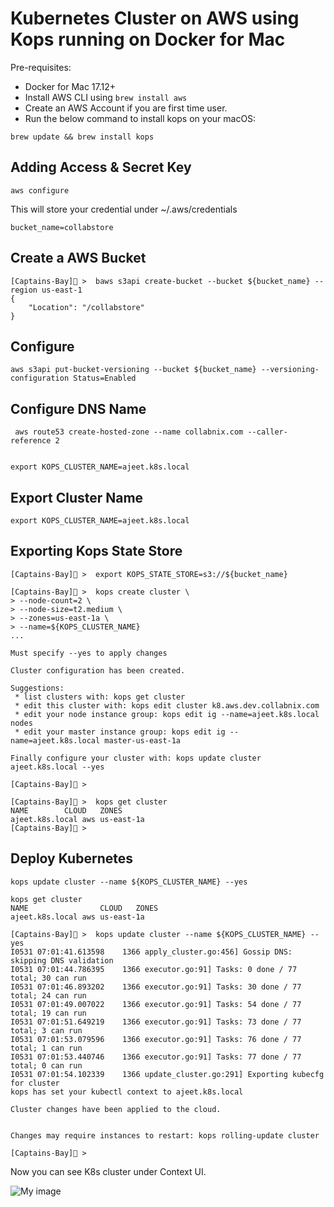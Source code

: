 
# Kubernetes Cluster on AWS using Kops running on Docker for Mac

Pre-requisites:

- Docker for Mac 17.12+
- Install AWS CLI using ```brew install aws```
- Create an AWS Account if you are first time user.
- Run the below command to install kops on your macOS:

```
brew update && brew install kops
```

## Adding Access & Secret Key 


```
aws configure
```

This will store your credential under ~/.aws/credentials


```
bucket_name=collabstore
```


## Create a AWS Bucket
```
[Captains-Bay]🚩 >  baws s3api create-bucket --bucket ${bucket_name} --region us-east-1
{
    "Location": "/collabstore"
}
```

## Configure

```
aws s3api put-bucket-versioning --bucket ${bucket_name} --versioning-configuration Status=Enabled
```


## Configure DNS Name

```
 aws route53 create-hosted-zone --name collabnix.com --caller-reference 2
 
```

```
export KOPS_CLUSTER_NAME=ajeet.k8s.local
```

## Export Cluster Name


```
export KOPS_CLUSTER_NAME=ajeet.k8s.local
```

## Exporting Kops State Store

```
[Captains-Bay]🚩 >  export KOPS_STATE_STORE=s3://${bucket_name}
```



```
[Captains-Bay]🚩 >  kops create cluster \
> --node-count=2 \
> --node-size=t2.medium \
> --zones=us-east-1a \
> --name=${KOPS_CLUSTER_NAME}
...

Must specify --yes to apply changes

Cluster configuration has been created.

Suggestions:
 * list clusters with: kops get cluster
 * edit this cluster with: kops edit cluster k8.aws.dev.collabnix.com
 * edit your node instance group: kops edit ig --name=ajeet.k8s.local nodes
 * edit your master instance group: kops edit ig --name=ajeet.k8s.local master-us-east-1a

Finally configure your cluster with: kops update cluster ajeet.k8s.local --yes

[Captains-Bay]🚩 >
```


```
[Captains-Bay]🚩 >  kops get cluster
NAME		CLOUD	ZONES
ajeet.k8s.local	aws	us-east-1a
[Captains-Bay]🚩 >
```


## Deploy Kubernetes

```
kops update cluster --name ${KOPS_CLUSTER_NAME} --yes
```


```
kops get cluster
NAME				CLOUD	ZONES
ajeet.k8s.local	aws	us-east-1a

```


```
[Captains-Bay]🚩 >  kops update cluster --name ${KOPS_CLUSTER_NAME} --yes
I0531 07:01:41.613598    1366 apply_cluster.go:456] Gossip DNS: skipping DNS validation
I0531 07:01:44.786395    1366 executor.go:91] Tasks: 0 done / 77 total; 30 can run
I0531 07:01:46.893202    1366 executor.go:91] Tasks: 30 done / 77 total; 24 can run
I0531 07:01:49.007022    1366 executor.go:91] Tasks: 54 done / 77 total; 19 can run
I0531 07:01:51.649219    1366 executor.go:91] Tasks: 73 done / 77 total; 3 can run
I0531 07:01:53.079596    1366 executor.go:91] Tasks: 76 done / 77 total; 1 can run
I0531 07:01:53.440746    1366 executor.go:91] Tasks: 77 done / 77 total; 0 can run
I0531 07:01:54.102339    1366 update_cluster.go:291] Exporting kubecfg for cluster
kops has set your kubectl context to ajeet.k8s.local

Cluster changes have been applied to the cloud.


Changes may require instances to restart: kops rolling-update cluster

[Captains-Bay]🚩 >
```

Now you can see K8s cluster under Context UI.

![My image](https://github.com/ajeetraina/docker101/blob/master/for-mac/aws/context-aws.png)



